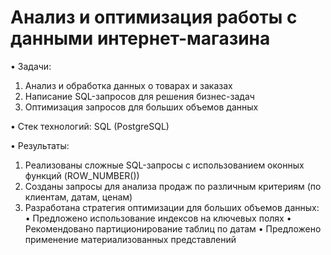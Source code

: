 # Анализ и оптимизация работы с данными интернет-магазина
• Задачи:
1) Анализ и обработка данных о товарах и заказах
2) Написание SQL-запросов для решения бизнес-задач
3) Оптимизация запросов для больших объемов данных

• Стек технологий: SQL (PostgreSQL)

• Результаты:
1) Реализованы сложные SQL-запросы с использованием оконных функций (ROW_NUMBER())
2) Созданы запросы для анализа продаж по различным критериям (по клиентам, датам, ценам)
3) Разработана стратегия оптимизации для больших объемов данных:
• Предложено использование индексов на ключевых полях
• Рекомендовано партиционирование таблиц по датам
• Предложено применение материализованных представлений
